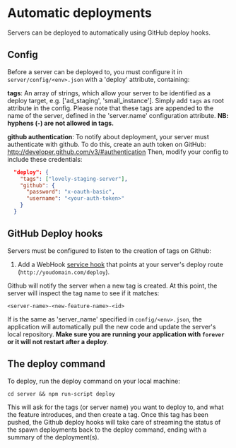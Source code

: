 # Automatic deployments
Servers can be deployed to automatically using GitHub deploy hooks.

## Config
Before a server can be deployed to, you must configure it in
`server/config/<env>.json` with a 'deploy' attribute, containing:

**tags**: An array of strings, which allow your server to be identified
as a deploy target, e.g. ['ad_staging', 'small_instance'].
Simply add `tags` as root attribute in the config. Please note that these
tags are appended to the name of the server, defined
in the 'server.name' configuration attribute.
**NB: hyphens (-) are not allowed in tags.**

**github authentication**: To notify about deployment, your server must
authenticate with github. To do this, create an auth token on GitHub:
http://developer.github.com/v3/#authentication
Then, modify your config to include these credentials:

```json
  "deploy": {
    "tags": ["lovely-staging-server"],
    "github": {
      "password": "x-oauth-basic",
      "username": "<your-auth-token>"
    }
  }
```

## GitHub Deploy hooks
Servers must be configured to listen to the creation of tags on Github:

  1. Add a WebHook [service hook](https://github.com/unepwcmc/NRT/settings/hooks)
     that points at your server's deploy route
     (`http://youdomain.com/deploy`).

Github will notify the server when a new tag is created. At this point, the server
will inspect the tag name to see if it matches:

    <server-name>-<new-feature-name>-<id>

If <server-name> is the same as 'server_name' specified in
`config/<env>.json`, the application will automatically
pull the new code and update the server's local repository.
**Make sure you are running your application with `forever`
or it will not restart after a deploy**.

## The deploy command
To deploy, run the deploy command on your local machine:

    cd server && npm run-script deploy

This will ask for the tags (or server name) you want to deploy to, and
what the feature introduces, and then create a tag. Once this tag has been
pushed, the Github deploy hooks will take care of streaming the status of the
spawn deployments back to the deploy command, ending with a summary of the deployment(s).
